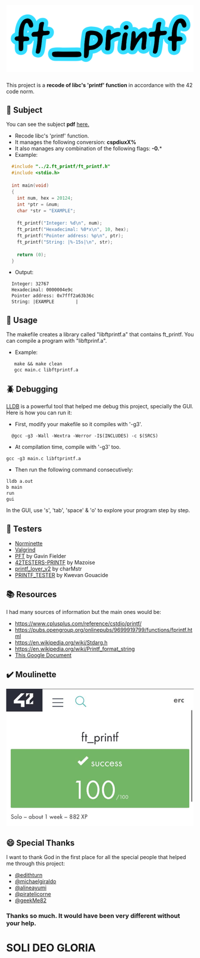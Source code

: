 # ![ft_printf_logo](3.test/img/printf_logo.png)
This project is a **recode of libc's 'printf' function** in accordance with the 42 code norm.

## :dart: Subject
You can see the subject **pdf** [here.](https://cdn.intra.42.fr/pdf/pdf/10819/en.subject.pdf)
  * Recode libc's 'printf' function.
  * It manages the following conversion: **cspdiuxX%**
  * It also manages any combination of the following flags: **-0.***
  * Example:
  ```c
    #include "../2.ft_printf/ft_printf.h"
    #include <stdio.h>

    int main(void)
    {
      int num, hex = 20124;
      int *ptr = &num;
      char *str = "EXAMPLE";

      ft_printf("Integer: %d\n", num);
      ft_printf("Hexadecimal: %0*x\n", 10, hex);
      ft_printf("Pointer address: %p\n", ptr);
      ft_printf("String: |%-15s|\n", str);

      return (0);
    }
  ```
  * Output:
  ```
    Integer: 32767
    Hexadecimal: 0000004e9c
    Pointer address: 0x7fff2a63b36c
    String: |EXAMPLE        |
  ```
    
## :wrench: Usage
The makefile creates a library called "libftprintf.a" that contains ft_printf. You can compile a program with "libftprinf.a".
  * Example:
  ```
     make && make clean
     gcc main.c libftprintf.a
  ```
## :beetle: Debugging
[LLDB](https://en.wikipedia.org/wiki/LLDB_(debugger)) is a powerful tool that helped me debug this project, specially the GUI.
Here is how you can run it:
  *    First, modify your makefile so it compiles with '-g3'.
  ```
  	@gcc -g3 -Wall -Wextra -Werror -I$(INCLUDES) -c $(SRCS)
  ```
  *    At compilation time, compile with '-g3' too.
  ```
  gcc -g3 main.c libftprintf.a
  ```
  *    Then run the following command consecutively:
  ```
  lldb a.out
  b main
  run
  gui
  ```
  In the GUI, use 's', 'tab', 'space' & 'o' to explore your program step by step.
## :boxing_glove: Testers
* [Norminette](https://github.com/42sp/norminette-client)
* [Valgrind](https://en.wikipedia.org/wiki/Valgrind)
* [PFT](https://github.com/gavinfielder/pft) by Gavin Fielder
* [42TESTERS-PRINTF](https://github.com/Mazoise/42TESTERS-PRINTF) by Mazoise
* [printf_lover_v2](https://github.com/charMstr/printf_lover_v2) by charMstr
* [PRINTF_TESTER](https://github.com/Kwevan/PRINTF_TESTER) by Kwevan Gouacide
## :books: Resources
I had many sources of information but the main ones would be:
* https://www.cplusplus.com/reference/cstdio/printf/
* https://pubs.opengroup.org/onlinepubs/9699919799/functions/fprintf.html
* https://en.wikipedia.org/wiki/Stdarg.h
* https://en.wikipedia.org/wiki/Printf_format_string
* [This Google Document](https://docs.google.com/document/d/1znc7N5ua3WC1PhGcirRhtadHYSrPK3wxTApMdlJXYes/edit?pli=1#)
## :heavy_check_mark: Moulinette
![result_by_mounlinette](3.test/img/result.jpg)
## :smile: Special Thanks
I want to thank God in the first place for all the special people that helped me through this project:
* [@edithturn](https://github.com/edithturn)
* [@michaelgiraldo](https://github.com/michaelgiraldo)
* [@alineayumi](https://github.com/alineayumi)
* [@piratelicorne](https://github.com/piratelicorne)
* [@geekMe82](https://github.com/geekMe82)
### Thanks so much. It would have been very different without your help.
# **SOLI DEO GLORIA**
